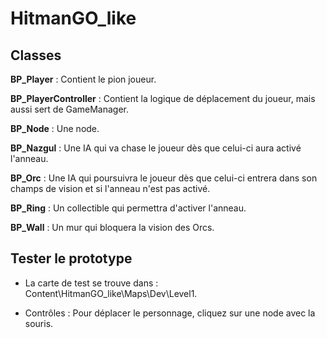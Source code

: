 # HitmanGO_like

## Classes

**BP_Player** :
Contient le pion joueur.

**BP_PlayerController** :
Contient la logique de déplacement du joueur, mais aussi sert de GameManager.

**BP_Node** : Une node.

**BP_Nazgul** : Une IA qui va chase le joueur dès que celui-ci aura activé l'anneau.

**BP_Orc** : Une IA qui poursuivra le joueur dès que celui-ci entrera dans son champs de vision et si l'anneau n'est pas activé.

**BP_Ring** : Un collectible qui permettra d'activer l'anneau.

**BP_Wall** : Un mur qui bloquera la vision des Orcs.

## Tester le prototype

- La carte de test se trouve dans :
Content\HitmanGO_like\Maps\Dev\Level1.

- Contrôles :
Pour déplacer le personnage, cliquez sur une node avec la souris.
